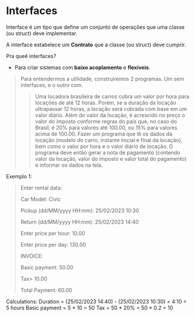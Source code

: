 # Interfaces

Interface é um tipo que define um conjunto de operações que uma classe (ou struct) deve implementar.

A interface estabelece um **Contrato** que a classe (ou struct) deve cumprir.

Pra queê interfaces?

- Para criar sistemas com **baixo acoplamento** e **flexíveis**.

> Para entendermos a utilidade, construíremos 2 programas. Um sem interfaces, e o outro com.
>> Uma locadora brasileira de carros cobra um valor por hora para locações de até 12 horas. Porém, se a duração da locação ultrapassar 12 horas, a locação será cobrada com base em um valor diário. Além do valor da locação, é acrescido no preço o valor do imposto conforme regras do país que, no caso do Brasil, é 20% para valores até 100.00, ou 15% para valores acima de 100.00.
>> Fazer um programa que lê os dados da locação (modelo do carro, instante inicial e final da locação), bem como o valor por hora e o valor diário de locação. O programa deve então gerar a nota de pagamento (contendo valor da locação, valor do imposto e valor total do pagamento) e informar os dados na tela.

Exemplo 1:

> Enter rental data:
>
> Car Model: Civic
>
> Pickup (dd/MM/yyyy HH:mm): 25/02/2023 10:30
>
> Return (dd/MM/yyyy HH:mm): 25/02/2023 14:40
>
> Enter price per hour: 10.00
>
> Enter price per day: 130.00
>
> INVOICE:
>
> Basic payment: 50.00
>
> Tax> 10.00
>
> Total Payment: 60.00

Calculations:
Duration = (25/02/2023 14:40) - (25/02/2023 10:30) = 4:10 = 5 hours
Basic payment = 5 * 10 = 50
Tax = 50 * 20% = 50 * 0.2 = 10
